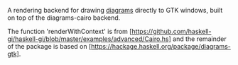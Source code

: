 A rendering backend for drawing
[diagrams](http://projects.haskell.org/diagrams) directly to GTK
windows, built on top of the diagrams-cairo backend.

The function 'renderWithContext' is from [https://github.com/haskell-gi/haskell-gi/blob/master/examples/advanced/Cairo.hs] and the remainder of the package is based on [https://hackage.haskell.org/package/diagrams-gtk].

